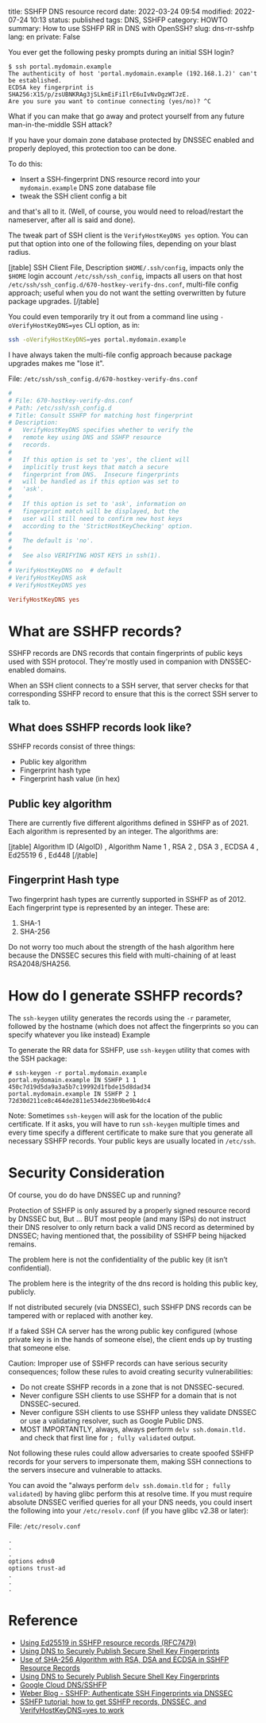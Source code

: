title: SSHFP DNS resource record
date: 2022-03-24 09:54
modified: 2022-07-24 10:13
status: published
tags: DNS, SSHFP
category: HOWTO
summary: How to use SSHFP RR in DNS with OpenSSH?
slug: dns-rr-sshfp
lang: en
private: False

You ever get the following pesky prompts during an initial SSH login?

```console
$ ssh portal.mydomain.example
The authenticity of host 'portal.mydomain.example (192.168.1.2)' can't be established.
ECDSA key fingerprint is SHA256:X15/p/zsUBNKRAg3jSLkmEiFiIlrE6uIvNvDgzWTJzE.
Are you sure you want to continue connecting (yes/no)? ^C
```
What if you can make that go away and protect yourself from any future
man-in-the-middle SSH attack?

If you have your domain zone database protected by DNSSEC enabled and properly deployed, this protection too can be done.

To do this:

* Insert a SSH-fingerprint DNS resource record into your `mydomain.example` DNS zone database file
* tweak the SSH client config a bit

and that's all to it. (Well, of course, you would need to reload/restart the nameserver, after all is said and done).

The tweak part of SSH client is the `VerifyHostKeyDNS yes` option.  You can put that option
into one of the following files, depending on your blast radius. 

[jtable]
SSH Client File, Description
`$HOME/.ssh/config`, impacts only the `$HOME` login account
`/etc/ssh/ssh_config`, impacts all users on that host
`/etc/ssh/ssh_config.d/670-hostkey-verify-dns.conf`, multi-file config approach; useful when you do not want the setting overwritten by future package upgrades.
[/jtable]

You could even temporarily try it out from a command line using `-oVerifyHostKeyDNS=yes` CLI option, as in:

```bash
ssh -oVerifyHostKeyDNS=yes portal.mydomain.example
```

I have always taken the multi-file config approach because package upgrades
makes me "lose it".

File: `/etc/ssh/ssh_config.d/670-hostkey-verify-dns.conf`
```ini
#
# File: 670-hostkey-verify-dns.conf
# Path: /etc/ssh/ssh_config.d
# Title: Consult SSHFP for matching host fingerprint
# Description:
#   VerifyHostKeyDNS specifies whether to verify the 
#   remote key using DNS and SSHFP resource 
#   records.  
#
#   If this option is set to 'yes', the client will 
#   implicitly trust keys that match a secure 
#   fingerprint from DNS.  Insecure fingerprints 
#   will be handled as if this option was set to 
#   'ask'.  
#
#   If this option is set to 'ask', information on 
#   fingerprint match will be displayed, but the 
#   user will still need to confirm new host keys 
#   according to the 'StrictHostKeyChecking' option.  
#
#   The default is 'no'.  
#
#   See also VERIFYING HOST KEYS in ssh(1).
#
# VerifyHostKeyDNS no  # default
# VerifyHostKeyDNS ask
# VerifyHostKeyDNS yes

VerifyHostKeyDNS yes

```

<p></p>

# What are SSHFP records?

SSHFP records are DNS records that contain fingerprints of public keys used with SSH protocol. They're mostly used in companion with DNSSEC-enabled domains. 

When an SSH client connects to a SSH server, that server checks for that corresponding SSHFP record to ensure that this is the correct SSH server to talk to.

## What does SSHFP records look like?

SSHFP records consist of three things:

* Public key algorithm
* Fingerprint hash type
* Fingerprint hash value (in hex)

<p></p>

## Public key algorithm

There are currently five different algorithms defined in SSHFP as of 2021. Each algorithm is represented by an integer. The algorithms are:

[jtable]
Algorithm ID (AlgoID) , Algorithm Name
1 , RSA
2 , DSA
3 , ECDSA
4 , Ed25519
6 , Ed448
[/jtable]

<p></p>

## Fingerprint Hash type

Two fingerprint hash types are currently supported in SSHFP as of 2012. Each fingerprint type is represented by an integer. These are:

1. SHA-1
2. SHA-256

Do not worry too much about the strength of the hash algorithm here
because the DNSSEC secures this field with multi-chaining of at least
RSA2048/SHA256.

<p></p>

# How do I generate SSHFP records?

The `ssh-keygen` utility generates the records using the `-r` parameter, followed by the hostname (which does not affect the fingerprints so you can specify whatever you like instead)
Example

To generate the RR data for SSHFP, use `ssh-keygen` utility that comes with the SSH package:

```console
# ssh-keygen -r portal.mydomain.example
portal.mydomain.example IN SSHFP 1 1 450c7d19d5da9a3a5b7c19992d1fbde15d8dad34
portal.mydomain.example IN SSHFP 2 1 72d30d211ce8c464de2811e534de23b9be9b4dc4
```

Note: Sometimes `ssh-keygen` will ask for the location of the public certificate. If it asks, you will have to run `ssh-keygen` multiple times and every time specify a different certificate to make sure that you generate all necessary SSHFP records. Your public keys are usually located in `/etc/ssh`.

# Security Consideration

Of course, you do do have DNSSEC up and running?  

Protection of SSHFP is only assured by a properly signed resource record by DNSSEC but, But ... BUT most people (and many ISPs) do not instruct their DNS resolver to only return back a valid DNS record as determined by DNSSEC; having mentioned that, the possibility of SSHFP being hijacked remains.

The problem here is not the confidentiality of the public key (it isn’t confidential).

The problem here is the integrity of the dns record is holding this public key, publicly.

If not distributed securely (via DNSSEC), such SSHFP DNS records can be tampered with or replaced with another key. 

If a faked SSH CA server has the wrong public key configured (whose private key is in the hands of someone else), the client ends up by trusting that someone else.

Caution: Improper use of SSHFP records can have serious security consequences; follow these rules to avoid creating security vulnerabilities:

* Do not create SSHFP records in a zone that is not DNSSEC-secured.
* Never configure SSH clients to use SSHFP for a domain that is not DNSSEC-secured.
* Never configure SSH clients to use SSHFP unless they validate DNSSEC or use a validating resolver, such as Google Public DNS.
* MOST IMPORTANTLY, always, always perform `delv ssh.domain.tld.` and check that first line for `; fully validated` output.  


Not following these rules could allow adversaries to create spoofed SSHFP records for your servers to impersonate them, making SSH connections to the servers insecure and vulnerable to attacks.

You can avoid the "always perform `delv ssh.domain.tld` for `; fully validated`) by having glibc perform this at resolve time.  If you must require absolute DNSSEC verified queries for all your DNS needs, you could insert the following into your `/etc/resolv.conf` (if you have glibc v2.38 or later):

File: `/etc/resolv.conf`
```
.
.
.
options edns0
options trust-ad
.
.
.
```

# Reference

* [Using Ed25519 in SSHFP resource records (RFC7479)](https://datatracker.ietf.org/doc/html/rfc7479)
* [Using DNS to Securely Publish Secure Shell Key Fingerprints](https://datatracker.ietf.org/doc/html/rfc4255)
* [Use of SHA-256 Algorithm with RSA, DSA and ECDSA in SSHFP Resource Records](https://datatracker.ietf.org/doc/html/draft-os-ietf-sshfp-ecdsa-sha2)
* [Using DNS to Securely Publish Secure Shell Key Fingerprints](https://datatracker.ietf.org/doc/html/rfc4255)
* [Google Cloud DNS/SSHFP](https://cloud.google.com/dns/docs/dnssec-advanced)
* [Weber Blog - SSHFP: Authenticate SSH Fingerprints via DNSSEC](https://weberblog.net/sshfp-authenticate-ssh-fingerprints-via-dnssec/)
* [SSHFP tutorial: how to get SSHFP records, DNSSEC, and VerifyHostKeyDNS=yes to work](https://fanf.livejournal.com/130577.html)
